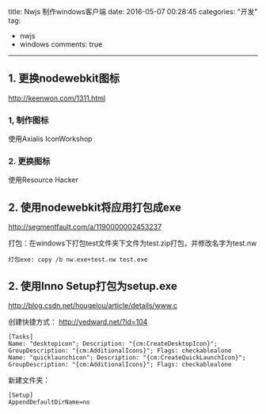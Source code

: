 title: Nwjs 制作windows客户端
date: 2016-05-07 00:28:45
categories: "开发"
tag: 
- nwjs
- windows
comments: true
---

## 1. 更换nodewebkit图标
http://keenwon.com/1311.html

### 1, 制作图标
使用Axialis IconWorkshop

### 2. 更换图标
使用Resource Hacker

## 2. 使用nodewebkit将应用打包成exe
http://segmentfault.com/a/1190000002453237

打包：在windows下打包test文件夹下文件为test.zip打包，并修改名字为test.nw
```
打包exe: copy /b nw.exe+test.nw test.exe
```

<!-- more --> 

## 2. 使用Inno Setup打包为setup.exe

http://blog.csdn.net/hougelou/article/details/www.c

创建快捷方式：
http://yedward.net/?id=104
```
[Tasks]
Name: "desktopicon"; Description: "{cm:CreateDesktopIcon}"; GroupDescription: "{cm:AdditionalIcons}"; Flags: checkablealone
Name: "quicklaunchicon"; Description: "{cm:CreateQuickLaunchIcon}"; GroupDescription: "{cm:AdditionalIcons}"; Flags: checkablealone
```

新建文件夹：
```
[Setup]
AppendDefaultDirName=no
```
